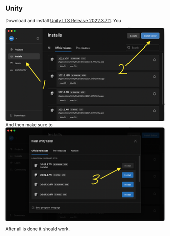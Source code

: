 

## Unity
Download and install [Unity LTS Release 2022.3.7f1](https://unity.com/releases/editor/qa/lts-releases). You 

![Try this](./install_1.png)
And then make sure to
![Ret that](./install_2.png)

After all is done it should work.